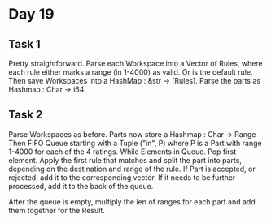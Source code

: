 # Day 19

## Task 1
Pretty straightforward. Parse each Workspace into a Vector of Rules, where each rule either marks a range (in 1-4000) as valid. Or is the default rule.
Then save Workspaces into a HashMap : &str -> \[Rules\].
Parse the parts as Hashmap : Char -> i64

## Task 2
Parse Workspaces as before. 
Parts now store a Hashmap : Char -> Range
Then FIFO Queue starting with a Tuple ("in", P) where P is a Part with range 1-4000 for each of the 4 ratings.
While Elements in Queue. Pop first element.
Apply the first rule that matches and split the part into parts, depending on the destination and range of the rule.
If Part is accepted, or rejected, add it to the corresponding vector. If it needs to be further processed, add it to the back of the queue.

After the queue is empty, multiply the len of ranges for each part and add them together for the Result.

